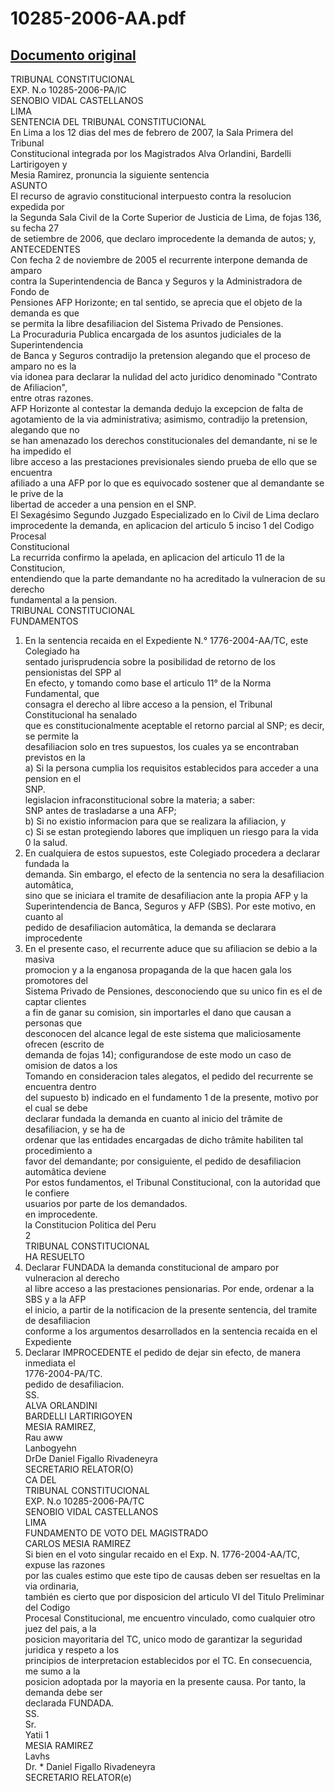 
10285-2006-AA.pdf
=================
  
[Documento original](https://tc.gob.pe/jurisprudencia/2007/10285-2006-AA.pdf)  
---  
TRIBUNAL CONSTITUCIONAL  
EXP. N.o 10285-2006-PA/IC  
SENOBIO VIDAL CASTELLANOS  
LIMA  
SENTENCIA DEL TRIBUNAL CONSTITUCIONAL  
En Lima a los 12 dias del mes de febrero de 2007, la Sala Primera del Tribunal  
Constitucional integrada por los Magistrados Alva Orlandini, Bardelli Lartirigoyen y  
Mesia Ramirez, pronuncia la siguiente sentencia  
ASUNTO  
El recurso de agravio constitucional interpuesto contra la resolucion expedida por  
la Segunda Sala Civil de la Corte Superior de Justicia de Lima, de fojas 136, su fecha 27  
de setiembre de 2006, que declaro improcedente la demanda de autos; y,  
ANTECEDENTES  
Con fecha 2 de noviembre de 2005 el recurrente interpone demanda de amparo  
contra la Superintendencia de Banca y Seguros y la Administradora de Fondo de  
Pensiones AFP Horizonte; en tal sentido, se aprecia que el objeto de la demanda es que  
se permita la libre desafiliacion del Sistema Privado de Pensiones.  
La Procuraduria Publica encargada de los asuntos judiciales de la Superintendencia  
de Banca y Seguros contradijo la pretension alegando que el proceso de amparo no es la  
via idonea para declarar la nulidad del acto juridico denominado "Contrato de Afiliacion",  
entre otras razones.  
AFP Horizonte al contestar la demanda dedujo la excepcion de falta de  
agotamiento de la via administrativa; asimismo, contradijo la pretension, alegando que no  
se han amenazado los derechos constitucionales del demandante, ni se le ha impedido el  
libre acceso a las prestaciones previsionales siendo prueba de ello que se encuentra  
afiliado a una AFP por lo que es equivocado sostener que al demandante se le prive de la  
libertad de acceder a una pension en el SNP.  
El Sexagésimo Segundo Juzgado Especializado en lo Civil de Lima declaro  
improcedente la demanda, en aplicacion del articulo 5 inciso 1 del Codigo Procesal  
Constitucional  
La recurrida confirmo la apelada, en aplicacion del articulo 11 de la Constitucion,  
entendiendo que la parte demandante no ha acreditado la vulneracion de su derecho  
fundamental a la pension.  
TRIBUNAL CONSTITUCIONAL  
FUNDAMENTOS  
1. En la sentencia recaida en el Expediente N.° 1776-2004-AA/TC, este Colegiado ha  
sentado jurisprudencia sobre la posibilidad de retorno de los pensionistas del SPP al  
En efecto, y tomando como base el articulo 11° de la Norma Fundamental, que  
consagra el derecho al libre acceso a la pension, el Tribunal Constitucional ha senalado  
que es constitucionalmente aceptable el retorno parcial al SNP; es decir, se permite la  
desafiliacion solo en tres supuestos, los cuales ya se encontraban previstos en la  
a) Si la persona cumplia los requisitos establecidos para acceder a una pension en el  
SNP.  
legislacion infraconstitucional sobre la materia; a saber:  
SNP antes de trasladarse a una AFP;  
b) Si no existio informacion para que se realizara la afiliacion, y  
c) Si se estan protegiendo labores que impliquen un riesgo para la vida 0 la salud.  
2. En cualquiera de estos supuestos, este Colegiado procedera a declarar fundada la  
demanda. Sin embargo, el efecto de la sentencia no sera la desafiliacion automâtica,  
sino que se iniciara el tramite de desafiliacion ante la propia AFP y la  
Superintendencia de Banca, Seguros y AFP (SBS). Por este motivo, en cuanto al  
pedido de desafiliacion automâtica, la demanda se declarara improcedente  
3. En el presente caso, el recurrente aduce que su afiliacion se debio a la masiva  
promocion y a la enganosa propaganda de la que hacen gala los promotores del  
Sistema Privado de Pensiones, desconociendo que su unico fin es el de captar clientes  
a fin de ganar su comision, sin importarles el dano que causan a personas que  
desconocen del alcance legal de este sistema que maliciosamente ofrecen (escrito de  
demanda de fojas 14); configurandose de este modo un caso de omision de datos a los  
Tomando en consideracion tales alegatos, el pedido del recurrente se encuentra dentro  
del supuesto b) indicado en el fundamento 1 de la presente, motivo por el cual se debe  
declarar fundada la demanda en cuanto al inicio del trâmite de desafiliacion, y se ha de  
ordenar que las entidades encargadas de dicho trâmite habiliten tal procedimiento a  
favor del demandante; por consiguiente, el pedido de desafiliacion automâtica deviene  
Por estos fundamentos, el Tribunal Constitucional, con la autoridad que le confiere  
usuarios por parte de los demandados.  
en improcedente.  
la Constitucion Politica del Peru  
2  
TRIBUNAL CONSTITUCIONAL  
HA RESUELTO  
1. Declarar FUNDADA la demanda constitucional de amparo por vulneracion al derecho  
al libre acceso a las prestaciones pensionarias. Por ende, ordenar a la SBS y a la AFP  
el inicio, a partir de la notificacion de la presente sentencia, del tramite de desafiliacion  
conforme a los argumentos desarrollados en la sentencia recaida en el Expediente  
2. Declarar IMPROCEDENTE el pedido de dejar sin efecto, de manera inmediata el  
1776-2004-PA/TC.  
pedido de desafiliacion.  
SS.  
ALVA ORLANDINI  
BARDELLI LARTIRIGOYEN  
MESIA RAMIREZ,  
Rau aww  
Lanbogyehn  
DrDe Daniel  Figallo Rivadeneyra  
SECRETARIO RELATOR(O)  
CA DEL  
TRIBUNAL CONSTITUCIONAL  
EXP. N.o 10285-2006-PA/TC  
SENOBIO VIDAL CASTELLANOS  
LIMA  
FUNDAMENTO DE VOTO DEL MAGISTRADO  
CARLOS MESIA RAMIREZ  
Si bien en el voto singular recaido en el Exp. N. 1776-2004-AA/TC, expuse las razones  
por las cuales estimo que este tipo de causas deben ser resueltas en la via ordinaria,  
también es cierto que por disposicion del articulo VI del Titulo Preliminar del Codigo  
Procesal Constitucional, me encuentro vinculado, como cualquier otro juez del pais, a la  
posicion mayoritaria del TC, unico modo de garantizar la seguridad juridica y respeto a los  
principios de interpretacion establecidos por el TC. En consecuencia, me sumo a la  
posicion adoptada por la mayoria en la presente causa. Por tanto, la demanda debe ser  
declarada FUNDADA.  
SS.  
Sr.  
Yatii 1  
MESIA RAMIREZ  
Lavhs  
Dr. * Daniel Figallo Rivadeneyra  
SECRETARIO RELATOR(e)